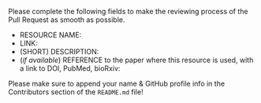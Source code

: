 Please complete the following fields to make the reviewing process of the Pull Request as smooth as possible.

- RESOURCE NAME:
- LINK:
- (SHORT) DESCRIPTION: 
- (*if available*) REFERENCE to the paper where this resource is used, with a link to DOI, PubMed, bioRxiv: 

Please make sure to append your name & GitHub profile info in the Contributors section of the `README.md` file!
